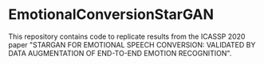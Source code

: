 # EmotionalConversionStarGAN
This repository contains code to replicate results from the ICASSP 2020 paper "STARGAN FOR EMOTIONAL SPEECH CONVERSION: VALIDATED BY DATA AUGMENTATION OF END-TO-END EMOTION RECOGNITION".
